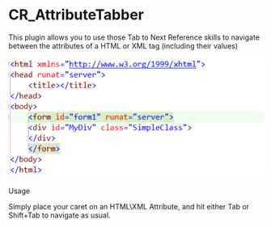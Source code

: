 CR_AttributeTabber
==================

This plugin allows you to use those Tab to Next Reference skills to navigate between the attributes of a HTML or XML tag (including their values)

![](./Screenshots/CR_AttributeTabber.gif)

Usage

Simply place your caret on an HTML\XML Attribute, and hit either Tab or Shift+Tab to navigate as usual. 
